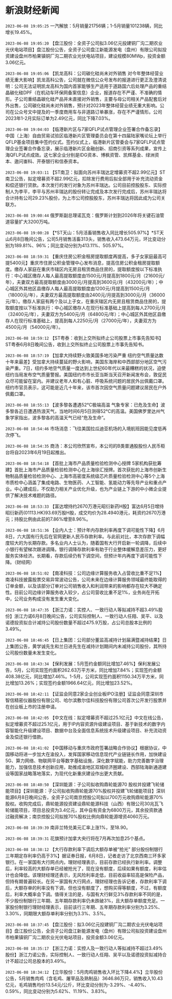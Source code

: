 # 新浪财经新闻
`2023-06-08 19:05:25` 一汽解放：5月销量21756辆；1-5月销量101238辆，同比增长19.45%。

`2023-06-08 19:05:20` 【盘江股份：全资子公司拟3.06亿元投建铜厂沟二期农业光伏电站项目】盘江股份公告，全资子公司盘江新能源发电（盘州）有限公司拟投资建设盘州市柏果镇铜厂沟二期农业光伏电站项目，建设规模80MWp，投资金额3.06亿元。

`2023-06-08 19:05:06` 【凯龙高科：公司碳化硅尚未对外销售 对今年整体经营业绩无重大影响】凯龙高科公告，公司就在微信公众号发布的报道进行更正及澄清说明：公司无法证明凯龙高科为国内首家能够生产适用于道路国六后处理产品的重结晶碳化硅DPF（在机动车环保网备案信息）企业，报道存在不严谨、不准确的情形。子公司重结晶碳化硅产品并未直接对外销售，主要与母公司相关产品配套后对外出售，公司碳化硅尚未对外销售，预计对2023年整体经营业绩无重大影响。公司在公众号文中提及的一季度商用车与非道路订单暴涨，存在不严谨情形。公司2023年1-2月实际订单为2.49亿元，同比下降7.03%。

`2023-06-08 19:04:03` 【临港新片区与7家QFLP试点管理企业签署合作备忘录】中国（上海）自由贸易试验区临港新片区管理委员会在第十四届陆家嘴论坛上举行QFLP基金项目集中签约仪式。签约仪式上，临港新片区管委会与7家QFLP试点管理企业签署合作备忘录，展示临港新片区金融创新、招商引资等系列成果，宣传上海QFLP试点成效。这七家企业分别是IDG资本、博枫资管、凯辉基金、绿洲资本、遨问崟科、开泰银行和信泰资本。

`2023-06-08 19:03:11` 【ST南卫：拟面向苏州丰瑞达定增募资不超2.99亿元】ST南卫公告，拟定增募资不超2.99亿元，扣除发行费用后拟全部用于补充流动资金和偿还银行贷款。本次发行的发行对象为苏州丰瑞达。公司目前控股股东、实际控制人为李平，李平与苏州丰瑞达的股份转让完成及本次发行完成后，苏州丰瑞达将合计持有公司29.23%股份，为上市公司控股股东，苏州丰瑞达将因此成为公司关联方。

`2023-06-08 19:00:44` 俄罗斯副总理诺瓦克：俄罗斯计划到2026年将关键石油管道容量扩大3200万吨。

`2023-06-08 19:00:28` 【*ST天山：5月活畜销售收入同比增长505.97%】*ST天山6月8日晚间公告，公司5月销售活畜313头，销售收入473.64万元，环比变动分别为189.81%、96%；同比变动分别为413.11%、505.97%。

`2023-06-08 18:59:31` 【重庆住房公积金租房提取额度再提高，多子女家庭最高可提5400元】重庆市住房公积金管理中心发布消息，提高住房公积金租房提取额度。缴存人家庭在重庆市辖区内无房且租赁商品住房的，提取额度按以下标准执行：中心城区缴存人每人最高提取额度由1500元/月提高到1800元/月（21600元/年），夫妻双方最高提取额度由3000元/月提高到3600元/月（43200元/年）；中心城区外其他区县缴存人每人最高提取额度由1200元/月提高到1500元/月（18000元/年），夫妻双方最高提取额度由2400元/月提高到3000元/月（36000元/年）。缴存人家庭有两个及以上子女，在重庆辖区内无房且租赁商品住房的，提取额度按以下标准执行：中心城区缴存人在现行标准基础上提高到每人2700元/月（32400元/年），夫妻双方为5400元/月（64800元/年）；中心城区外其他区县缴存人在现行标准基础上，提高到每人2250元/月（27000元/年），夫妻双方为4500元/月（54000元/年）。

`2023-06-08 18:59:12` 【ST粤泰：收到上交所拟终止公司股票上市事先告知书】ST粤泰6月8日晚间公告，收到上交所拟终止公司股票上市事先告知书。

`2023-06-08 18:57:19` 【加拿大持续野火致美国多地污染严重 纽约空气质量达数十年来最差】受加拿大持续蔓延的野火影响，美国东海岸和中西部部分地区空气污染严重。7日，纽约多地空气质量一度达到上世纪60年代以来最糟糕的状况，迫使纽约当局发布空气质量警报。美国纽约市市长亚当斯当天召开新闻发布会，敦促民众尽可能留在室内。并建议老年人和有心脏、呼吸系统问题的居民外出佩戴口罩。纽约市官员表示，这可能是近几十年来，该市首次因空气质量问题建议居民在户外佩戴口罩。

`2023-06-08 18:55:13` 【波多黎各遭遇52℃极端高温 气象专家：已危及生命】波多黎各近日遭遇热浪天气，当地时间6月5日测得52℃的高温。美国佛罗里达州气象学家指出，波多黎各的高温天气已经“危及生命”。

`2023-06-08 18:54:46` 市场消息：飞往美国拉瓜迪亚机场的入境航班因能见度低再次停飞。

`2023-06-08 18:54:35` 商汤：本公司欣然宣布，本公司的B类普通股股份人民币柜台将自2023年6月19日起推出。

`2023-06-08 18:54:18` 【首批上海市产品质量检验检测中心授牌 5家机构获批筹建】首批上海市产品质量检验检测中心在上海徐汇授牌。首次获批的上海市创新生物制品质量检验检测中心、上海市高密度系统级芯片质量检验检测中心等5个上海市质检中心涵盖了集成电路、生物医药、人工智能、氢能动力等先导产业和重点产业。中心建成后，不仅助力相关产业优化升级，也为产业链上下游的中小微企业提供了解决技术难题的路径。

`2023-06-08 18:53:33` 【富达增持约2670万港元昭衍新药H股】富达6月5日增持昭衍新药(01113.HK)93.69万股H股，成交均价为28.4940港元，耗资约2670万港元；持股比例由此前的7.86%增至8.96%。

`2023-06-08 18:51:36` 【业内人士：预计年内存款利率再度下调可能性下降】6月8日，六大国有行先后在官网更新人民币存款利率。与此前对比，本次存款下调幅度较大的为长期存款。多名业内人士认为，随着国有大行开启新一轮调降，后续中小银行有望梯次跟进调降。银行调降存款利率有助于行业整体缓解息差压力，更好服务实体经济。长期看，存款后续仍有下调空间，但预计年内再度下调可能性下降。（财经网）

`2023-06-08 18:51:02` 【南凌科技：公司边缘计算服务收入占营收比重不足1%】南凌科技披露股票交易异常波动公告，公司未来在边缘计算服务领域最终能取得的订单金额，以及该部分订单对公司销售收入和利润带来的影响都存在较大不确定性。目前公司边缘计算服务收入较少，占公司营收比重不足1%，业务尚在开拓中，公司业务构成没有发生重大变化。

`2023-06-08 18:47:35` 【浙江力诺：实控人、一致行动人等拟减持不超3.49%股份】浙江力诺6月8日晚间公告，公司实际控制人、一致行动人任翔、吴平、以及诺德投资拟合计减持公司股份数量不超过475.9万股，占公司总股本比例的3.49%。

`2023-06-08 18:46:45` 【日上集团：公司部分董监高减持计划届满暨减持结果】日上集团公告，黄学诚先生和兰日进先生在减持计划期间内未减持公司股份，其所持公司股份数量未发生变化。

`2023-06-08 18:43:34` 【保利发展：5月签约金额同比增加7.46%】保利发展公告，5月，公司实现签约面积262.63万平方米，同比增加7.84%；实现签约金额408.38亿元，同比增加7.46%。1-5月，公司实现签约面积1150.34万平方米，同比增加13.26%；实现签约金额1966.64亿元，同比增加23.52%。

`2023-06-08 18:42:11` 【证监会同意2家企业创业板IPO注册】证监会同意深圳市智信精密仪器股份有限公司、哈尔滨敷尔佳科技股份有限公司首次公开发行股票并在创业板上市的注册申请。

`2023-06-08 18:42:05` 【中文在线：拟定增募资不超过25.1亿元】中文在线公告，拟定增募资不超过25.1亿元，用于IP内容资源升级建设项目、基于新技术的数字内容智能化升级建设项目、数据中台及全面信息系统技术升级建设项目、补充流动资金及偿还银行借款。

`2023-06-08 18:41:02` 【中国移动与重庆市政府签署战略合作协议】根据协议，中国移动将进一步加大在渝投入，发挥国家移动信息现代产业链链长作用，加快建设5G、算力网络、物联网平台等数字基础设施，深化数字赋能，助力完善数字治理能力，加强信息技术创新应用，助推成渝地区双城经济圈建设、西部陆海新通道建设等国家战略落地落实，为现代化新重庆建设作出更大贡献。

`2023-06-08 18:40:50` 【深圳能源：子公司拟收购鼎轮能源70 股权并投建飞轮储能项目】【深圳能源：子公司拟收购鼎轮能源70%股权并投建飞轮储能项目】深圳能源6月8日晚间公告，全资子公司南京控股公司拟以700万元收购鼎轮能源70%股权。收购完成后，鼎轮能源投资建设鼎轮能源科技（山西）有限公司30兆瓦飞轮储能项目，项目总投资为3.4亿元，其中自有资金为6800万元，其余投资款通过融资解决；南京控股公司拟按70%股权比例向鼎轮能源增资4060万元。

`2023-06-08 18:39:39` 南非兰特兑美元汇率上涨1%，至18.90。

`2023-06-08 18:39:31` 花旗预计加拿大央行将在7月再次加息25个基点。

`2023-06-08 18:38:12` 【大行存款利率下调后大额存单被“抢光” 部分股份制银行三年期定存利率仍高于3%】据证券日报，6月8日，记者走访了北京西南三环多家银行。在一家国有大行网点内，理财经理表示，目前存款已经执行新利率。调整后，利率较高的大额存单已经被抢光了，现在没有额度，后续如果有额度，利率估计也会降低。该理财经理还表示，无风险利率走低，目前收益率较高是保险产品，但持有期普遍较长。在另一家国有大行网点，理财经理也告诉记者，存款利率下调后，大额存单的利率没有下调，但也没有额度了，想购买得等额度，不过，有额度后，利率大概率会下调。值得关注的是，与国有大行鲜见3%存款利率不同的是，不少股份制银行三年期、五年期存款利率仍未跌破3%，且大额存单额度充足。一家股份制银行理财经理表示，目前该行三年期、五年期存款利率分别为3.25%、3.30%，同期限大额存单利率分别为3.3%、3.5%。

`2023-06-08 18:37:45` 【盘江股份：拟3.06亿元投建铜厂沟二期农业光伏电站项目】盘江股份公告，全资子公司盘江新能源发电（盘州）有限公司拟投资建设盘州市柏果镇铜厂沟二期农业光伏电站项目，投资金额3.06亿元。

`2023-06-08 18:35:17` 【浙江力诺：实控人及一致行动人等拟减持不超过3.49%股份】浙江力诺公告，实际控制人、一致行动人任翔、吴平以及诺德投资拟减持合计不超过公司总股本的3.49%。

`2023-06-08 18:34:12` 【立华股份：5月肉鸡销售收入环比下降4.4%】立华股份公告，5月销售肉鸡（含毛鸡、屠宰品及熟制品）3646.86万只，销售收入10.43亿元，毛鸡销售均价13.54元/公斤，环比变动分别为-3.29%、-4.40%、0.59%，同比变动分别为5.62%、11.19%、3.83%。

